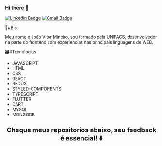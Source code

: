### Hi there 👋
[![Linkedin Badge](https://img.shields.io/badge/-Herson%20Schluter-6633cc?style=flat-square&logo=Linkedin&logoColor=white&link=https://www.linkedin.com/in/joao-vitor-souza-dos-reis-mineiro-72511915b/)](https://www.linkedin.com/in/joao-vitor-souza-dos-reis-mineiro-72511915b/)
[![Gmail Badge](https://img.shields.io/badge/-schluters@gmail.com-6633cc?style=flat-square&logo=Gmail&logoColor=white&link=mailto:joaovitor_reismineiro@hotmail.com)](mailto:joaovitor_reismineiro@hotmail.com)

📝#Bio
<p> Meu nome é João Vitor Mineiro, sou formado pela UNIFACS, desenvolvedor na parte do frontend com experiencias nas principais linguagens de WEB.</p>

🗃️#Tecnologias
- JAVASCRIPT
- HTML
- CSS
- REACT
- REDUX
- STYLED-COMPONENTS
- TYPESCRIPT
- FLUTTER
- DART
- MYSQL 
- MONGODB

<h2 align="center">Cheque meus repositorios abaixo, seu feedback é essencial! ⬇️</h2>
